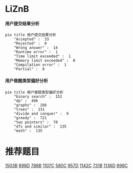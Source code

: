 # LiZnB

<!-- tabs:start -->



#### **用户提交结果分析**

```mermaid
pie title 用户提交结果分析
    "Accepted" :  33
    "Rejected" :  0
    "Wrong answer" :  14
    "Runtime error" :  1
    "Time limit exceeded" :  1
    "Memory limit exceeded" :  0
    "Compilation error" :  1
    "Partial" :  0
```

#### **用户做题类型偏好分析**

```mermaid
pie title 用户做题类型偏好分析
    "binary search" :  152
    "dp" :  496
    "graphs" :  266
    "trees" :  131
    "divide and conquer" :  9
    "greedy" :  721
    "two pointers" :  70
    "dfs and similar" :  135
    "math" :  135
```



<!-- tabs:end -->
# 推荐题目
[1503B](https://codeforces.com/contest/1503/problem/B)
[896D](https://codeforces.com/contest/896/problem/D)
[788B](https://codeforces.com/contest/788/problem/B)
[1107C](https://codeforces.com/contest/1107/problem/C)
[580C](https://codeforces.com/contest/580/problem/C)
[957D](https://codeforces.com/contest/957/problem/D)
[1142C](https://codeforces.com/contest/1142/problem/C)
[731B](https://codeforces.com/contest/731/problem/B)
[1136D](https://codeforces.com/contest/1136/problem/D)
[898C](https://codeforces.com/contest/898/problem/C)
